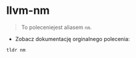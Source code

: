 # llvm-nm

> To poleceniejest aliasem `nm`.

- Zobacz dokumentację orginalnego polecenia:

`tldr nm`
